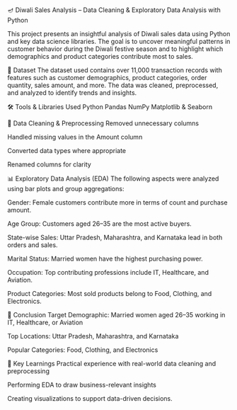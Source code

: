 🪔 Diwali Sales Analysis – Data Cleaning & Exploratory Data Analysis with Python

This project presents an insightful analysis of Diwali sales data using Python and key data science libraries. 
The goal is to uncover meaningful patterns in customer behavior during the Diwali festive season and to highlight which demographics and product categories contribute most to sales.

📁 Dataset
The dataset used contains over 11,000 transaction records with features such as customer demographics, product categories, order quantity, sales amount, and more. The data was cleaned, preprocessed, and analyzed to identify trends and insights.

🛠️ Tools & Libraries Used
Python
Pandas
NumPy
Matplotlib & Seaborn

🧹 Data Cleaning & Preprocessing
Removed unnecessary columns 

Handled missing values in the Amount column

Converted data types where appropriate

Renamed columns for clarity 

📊 Exploratory Data Analysis (EDA)
The following aspects were analyzed using bar plots and group aggregations:

Gender: Female customers contribute more in terms of count and purchase amount.

Age Group: Customers aged 26–35 are the most active buyers.

State-wise Sales: Uttar Pradesh, Maharashtra, and Karnataka lead in both orders and sales.

Marital Status: Married women have the highest purchasing power.

Occupation: Top contributing professions include IT, Healthcare, and Aviation.

Product Categories: Most sold products belong to Food, Clothing, and Electronics.

🏁 Conclusion
Target Demographic: Married women aged 26–35 working in IT, Healthcare, or Aviation

Top Locations: Uttar Pradesh, Maharashtra, and Karnataka

Popular Categories: Food, Clothing, and Electronics

📌 Key Learnings
Practical experience with real-world data cleaning and preprocessing

Performing EDA to draw business-relevant insights

Creating visualizations to support data-driven decisions.




